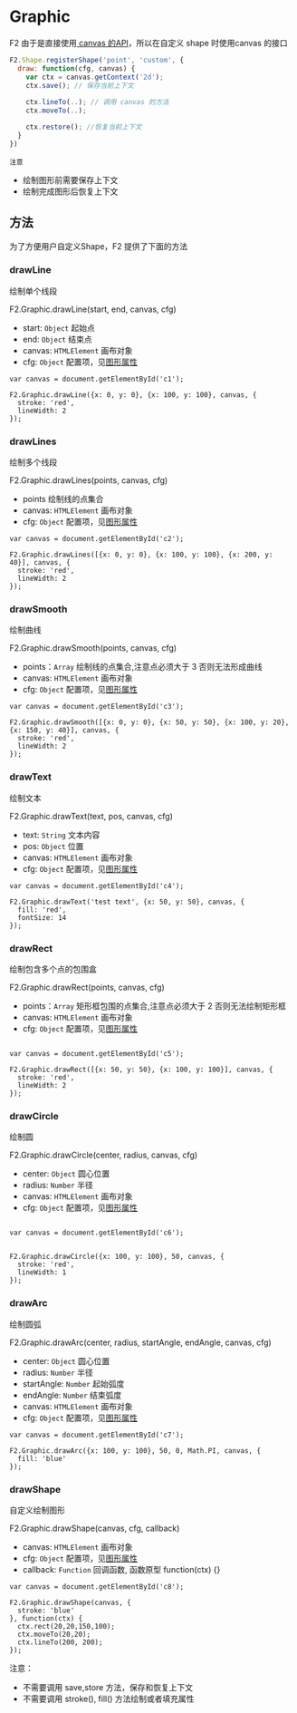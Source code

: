 <!--
index: 6
title: 绘图接口
resource:
  jsFiles:
    - ${url.f2}
-->

# Graphic

F2 由于是直接使用[ canvas 的API](http://www.w3school.com.cn/tags/html_ref_canvas.asp)，所以在自定义 shape 时使用canvas 的接口


```js
F2.Shape.registerShape('point', 'custom', {
  draw: function(cfg, canvas) {
    var ctx = canvas.getContext('2d');
    ctx.save(); // 保存当前上下文
    
    ctx.lineTo(..); // 调用 canvas 的方法
    ctx.moveTo(..);

    ctx.restore(); //恢复当前上下文
  }
})
```

`注意`

* 绘制图形前需要保存上下文
* 绘制完成图形后恢复上下文

## 方法

为了方便用户自定义Shape，F2 提供了下面的方法

### drawLine

绘制单个线段

F2.Graphic.drawLine(start, end, canvas, cfg)
* start: `Object` 起始点
* end: `Object` 结束点
* canvas: `HTMLElement` 画布对象
* cfg: `Object` 配置项，见[图形属性](canvas.html)

```js+
var canvas = document.getElementById('c1');

F2.Graphic.drawLine({x: 0, y: 0}, {x: 100, y: 100}, canvas, {
  stroke: 'red',
  lineWidth: 2
});
```

<canvas id="c1" width="100" height="100"></canvas>


### drawLines

绘制多个线段

F2.Graphic.drawLines(points, canvas, cfg)
* points 绘制线的点集合
* canvas: `HTMLElement` 画布对象
* cfg: `Object` 配置项，见[图形属性](canvas.html)

```js+
var canvas = document.getElementById('c2');

F2.Graphic.drawLines([{x: 0, y: 0}, {x: 100, y: 100}, {x: 200, y: 40}], canvas, {
  stroke: 'red',
  lineWidth: 2
});
```

<canvas id="c2" width="200" height="100"></canvas>


### drawSmooth

绘制曲线


F2.Graphic.drawSmooth(points, canvas, cfg)
* points：`Array` 绘制线的点集合,注意点必须大于 3 否则无法形成曲线
* canvas: `HTMLElement` 画布对象
* cfg: `Object` 配置项，见[图形属性](canvas.html)

```js+
var canvas = document.getElementById('c3');

F2.Graphic.drawSmooth([{x: 0, y: 0}, {x: 50, y: 50}, {x: 100, y: 20}, {x: 150, y: 40}], canvas, {
  stroke: 'red',
  lineWidth: 2
});
```

<canvas id="c3" width="200" height="120"></canvas>


### drawText

绘制文本

F2.Graphic.drawText(text, pos, canvas, cfg)
* text: `String` 文本内容
* pos: `Object` 位置
* canvas: `HTMLElement` 画布对象
* cfg: `Object` 配置项，见[图形属性](canvas.html)

```js+
var canvas = document.getElementById('c4');

F2.Graphic.drawText('test text', {x: 50, y: 50}, canvas, {
  fill: 'red',
  fontSize: 14
});
```

<canvas id="c4" width="200" height="120"></canvas>


### drawRect

绘制包含多个点的包围盒

F2.Graphic.drawRect(points, canvas, cfg)

* points：`Array` 矩形框包围的点集合,注意点必须大于 2 否则无法绘制矩形框
* canvas: `HTMLElement` 画布对象
* cfg: `Object` 配置项，见[图形属性](canvas.html)

```js+

var canvas = document.getElementById('c5');

F2.Graphic.drawRect([{x: 50, y: 50}, {x: 100, y: 100}], canvas, {
  stroke: 'red',
  lineWidth: 2
});

```
<canvas id="c5" width="200" height="120"></canvas>


### drawCircle

绘制圆

F2.Graphic.drawCircle(center, radius, canvas, cfg)

* center: `Object` 圆心位置
* radius: `Number` 半径
* canvas: `HTMLElement` 画布对象
* cfg: `Object` 配置项，见[图形属性](canvas.html)

```js+

var canvas = document.getElementById('c6');


F2.Graphic.drawCircle({x: 100, y: 100}, 50, canvas, {
  stroke: 'red',
  lineWidth: 1
});

```

<canvas id="c6" width="200" height="160"></canvas>


### drawArc

绘制圆弧

F2.Graphic.drawArc(center, radius, startAngle, endAngle, canvas, cfg)

* center: `Object` 圆心位置
* radius: `Number` 半径
* startAngle: `Number` 起始弧度
* endAngle: `Number` 结束弧度
* canvas: `HTMLElement` 画布对象
* cfg: `Object` 配置项，见[图形属性](canvas.html)

```js+
var canvas = document.getElementById('c7');

F2.Graphic.drawArc({x: 100, y: 100}, 50, 0, Math.PI, canvas, {
  fill: 'blue'
});

```

<canvas id="c7" width="200" height="200"></canvas>



### drawShape

自定义绘制图形

F2.Graphic.drawShape(canvas, cfg, callback)
* canvas: `HTMLElement` 画布对象
* cfg: `Object` 配置项，见[图形属性](canvas.html)
* callback: `Function` 回调函数, 函数原型 function(ctx) {}


```js+
var canvas = document.getElementById('c8');

F2.Graphic.drawShape(canvas, {
  stroke: 'blue'
}, function(ctx) {
  ctx.rect(20,20,150,100);
  ctx.moveTo(20,20);
  ctx.lineTo(200, 200);
});

```

<canvas id="c8" width="200" height="200"></canvas>


注意：

* 不需要调用 save,store 方法，保存和恢复上下文
* 不需要调用 stroke(), fill() 方法绘制或者填充属性



